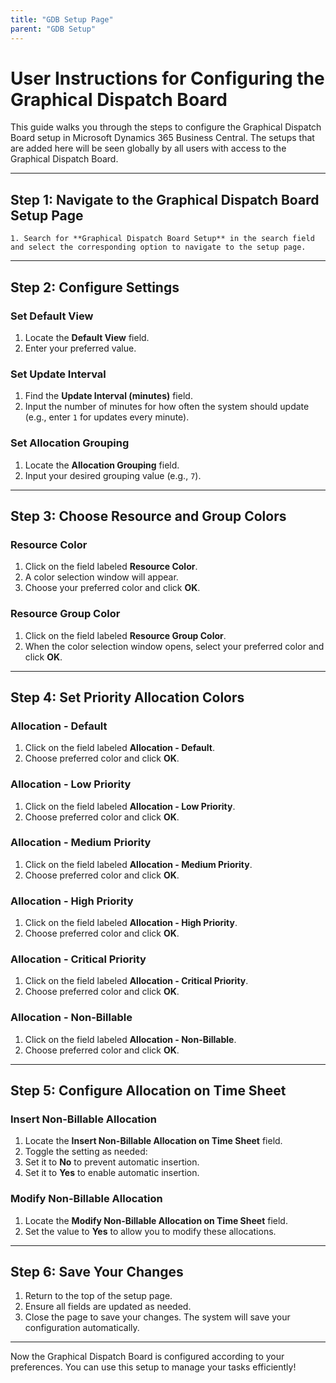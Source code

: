 ```yaml
---
title: "GDB Setup Page"
parent: "GDB Setup"
---
```


# **User Instructions for Configuring the Graphical Dispatch Board**

This guide walks you through the steps to configure the Graphical Dispatch
Board setup in Microsoft Dynamics 365 Business Central. The setups that are added here
will be seen globally by all users with access to the Graphical Dispatch Board. 

* * *

## **Step 1: Navigate to the Graphical Dispatch Board Setup Page**

    1. Search for **Graphical Dispatch Board Setup** in the search field and select the corresponding option to navigate to the setup page.

* * *

## **Step 2: Configure Settings**

### **Set Default View**

  1. Locate the **Default View** field.
  2. Enter your preferred value.

### **Set Update Interval**

  1. Find the **Update Interval (minutes)** field.
  2. Input the number of minutes for how often the system should update (e.g., enter `1` for updates every minute).

### **Set Allocation Grouping**

  1. Locate the **Allocation Grouping** field.
  2. Input your desired grouping value (e.g., `7`).

* * *

## **Step 3: Choose Resource and Group Colors**

### **Resource Color**

  1. Click on the field labeled **Resource Color**.
  2. A color selection window will appear.
  3. Choose your preferred color and click **OK**.

### **Resource Group Color**

  1. Click on the field labeled **Resource Group Color**.
  2. When the color selection window opens, select your preferred color and click **OK**.

* * *

## **Step 4: Set Priority Allocation Colors**

### **Allocation - Default**

  1. Click on the field labeled **Allocation - Default**.
  2. Choose preferred color and click **OK**.

### **Allocation - Low Priority**

  1. Click on the field labeled **Allocation - Low Priority**.
  2. Choose preferred color and click **OK**.

### **Allocation - Medium Priority**

  1. Click on the field labeled **Allocation - Medium Priority**.
  2. Choose preferred color and click **OK**.

### **Allocation - High Priority**

  1. Click on the field labeled **Allocation - High Priority**.
  2. Choose preferred color and click **OK**.

### **Allocation - Critical Priority**

  1. Click on the field labeled **Allocation - Critical Priority**.
  2. Choose preferred color and click **OK**.

### **Allocation - Non-Billable**

  1. Click on the field labeled **Allocation - Non-Billable**.
  2. Choose preferred color and click **OK**.

* * *

## **Step 5: Configure Allocation on Time Sheet**

### **Insert Non-Billable Allocation**

  1. Locate the **Insert Non-Billable Allocation on Time Sheet** field.
  2. Toggle the setting as needed:
  3. Set it to **No** to prevent automatic insertion.
  4. Set it to **Yes** to enable automatic insertion.

### **Modify Non-Billable Allocation**

  1. Locate the **Modify Non-Billable Allocation on Time Sheet** field.
  2. Set the value to **Yes** to allow you to modify these allocations.

* * *

## **Step 6: Save Your Changes**

  1. Return to the top of the setup page.
  2. Ensure all fields are updated as needed.
  3. Close the page to save your changes. The system will save your configuration automatically.

* * *

Now the Graphical Dispatch Board is configured according to your preferences.
You can use this setup to manage your tasks efficiently!

